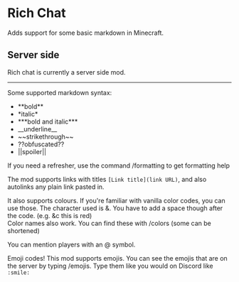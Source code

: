 # Rich Chat
Adds support for some basic markdown in Minecraft.
## Server side
Rich chat is currently a server side mod.

---

Some supported markdown syntax:
- \*\*bold\*\*
- \*italic\*
- \*\*\*bold and italic\*\*\*
- \_\_underline\_\_
- \~\~strikethrough\~\~
- ??obfuscated??
- ||spoiler||

If you need a refresher, use the command /formatting to get formatting help 

The mod supports links with titles `[Link title](link URL)`, and also autolinks any plain link pasted in. 

It also supports colours. If you're familiar with vanilla color codes, you can use those. The character used is &. You have to add a space though after the code. (e.g. &c this is red)
<br>
Color names also work. You can find these with /colors (some can be shortened)

You can mention players with an @ symbol.

Emoji codes! This mod supports emojis. You can see the emojis that are on the server by typing /emojis. Type them like you would on Discord like `:smile:`
